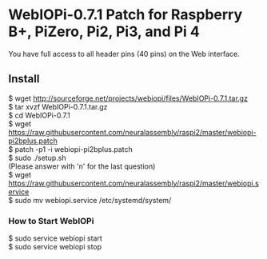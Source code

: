 WebIOPi-0.7.1 Patch for Raspberry B+, PiZero, Pi2, Pi3, and Pi 4
=============================================

You have full access to all header pins (40 pins) on the Web interface.

## Install

$ wget http://sourceforge.net/projects/webiopi/files/WebIOPi-0.7.1.tar.gz  
$ tar xvzf WebIOPi-0.7.1.tar.gz  
$ cd WebIOPi-0.7.1  
$ wget https://raw.githubusercontent.com/neuralassembly/raspi2/master/webiopi-pi2bplus.patch  
$ patch -p1 -i webiopi-pi2bplus.patch  
$ sudo ./setup.sh  
(Please answer with 'n' for the last question)  
$ wget https://raw.githubusercontent.com/neuralassembly/raspi2/master/webiopi.service  
$ sudo mv webiopi.service /etc/systemd/system/  

### How to Start WebIOPi

$ sudo service webiopi start  
$ sudo service webiopi stop  
